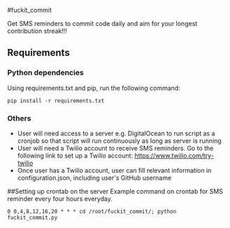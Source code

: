#fuckit_commit


Get SMS reminders to commit code daily and aim for your longest contribution streak!!! 

## Requirements
### Python dependencies
Using requirements.txt and pip, run the following command:

    pip install -r requirements.txt
    
### Others
* User will need access to a server e.g. DigitalOcean to run script as a cronjob so that script will run continuously as long as server is running
* User will need a Twilio account to receive SMS reminders. Go to the following link to set up a Twilio account: <https://www.twilio.com/try-twilio>
* Once user has a Twilio account, user can fill relevant information in configuration.json, including user's GitHub username

##Setting up crontab on the server
Example command on crontab for SMS reminder every four hours everyday. 

    0 0,4,8,12,16,20 * * * cd /root/fuckit_commit/; python fuckit_commit.py
